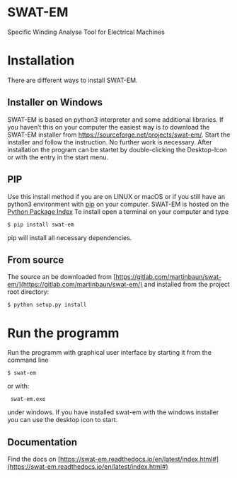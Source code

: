 # SWAT-EM


Specific Winding Analyse Tool for Electrical Machines


# Installation

There are different ways to install SWAT-EM.

## Installer on Windows

SWAT-EM is based on python3 interpreter and some additional libraries. If you haven’t this on your computer the easiest way is to download the SWAT-EM installer from https://sourceforge.net/projects/swat-em/. Start the installer and follow the instruction. No further work is necessary. After installation the program can be startet by double-clicking the Desktop-Icon or with the entry in the start menu.


## PIP

Use this install method if you are on LINUX or macOS or if you still have an python3 environment with [pip](https://pypi.org/project/pip) on your computer. SWAT-EM is hosted on the [Python Package Index](https://pypi.org/) To install open a terminal on your
computer and type

```
$ pip install swat-em
```

pip will install all necessary dependencies.


## From source

The source an be downloaded from [https://gitlab.com/martinbaun/swat-em/](https://gitlab.com/martinbaun/swat-em/) and installed from the project root directory:

```
$ python setup.py install
```




# Run the programm

Run the programm with graphical user interface by starting it from the command line

```
$ swat-em
```

or with:

```
 swat-em.exe
```

under windows. If you have installed swat-em with the windows installer you can use the desktop icon to start.


Documentation
-------------
Find the docs on [https://swat-em.readthedocs.io/en/latest/index.html#](https://swat-em.readthedocs.io/en/latest/index.html#)




